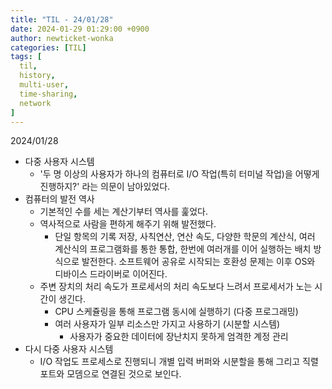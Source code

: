 ```yaml
---
title: "TIL - 24/01/28"
date: 2024-01-29 01:29:00 +0900
author: newticket-wonka
categories: [TIL]
tags: [
  til,
  history,
  multi-user,
  time-sharing,
  network
]
---
```


2024/01/28

* 다중 사용자 시스템
  * '두 명 이상의 사용자가 하나의 컴퓨터로 I/O 작업(특히 터미널 작업)을 어떻게 진행하지?' 라는 의문이 남아있었다.
* 컴퓨터의 발전 역사
  * 기본적인 수를 세는 계산기부터 역사를 훑었다.
  * 역사적으로 사람을 편하게 해주기 위해 발전했다.
    * 단일 항목의 기록 저장, 사칙연산, 연산 속도, 다양한 학문의 계산식, 여러 계산식의 프로그램화를 통한 통합, 한번에 여러개를 이어 실행하는 배치 방식으로 발전한다. 소프트웨어 공유로 시작되는 호환성 문제는 이후 OS와 디바이스 드라이버로 이어진다.
  * 주변 장치의 처리 속도가 프로세서의 처리 속도보다 느려서 프로세서가 노는 시간이 생긴다.
    * CPU 스케쥴링을 통해 프로그램 동시에 실행하기 (다중 프로그래밍)
    * 여러 사용자가 일부 리소스만 가지고 사용하기 (시분할 시스템)
      * 사용자가 중요한 데이터에 장난치지 못하게 엄격한 계정 관리
* 다시 다중 사용자 시스템
  * I/O 작업도 프로세스로 진행되니 개별 입력 버퍼와 시분할을 통해 그리고 직렬 포트와 모뎀으로 연결된 것으로 보인다.
